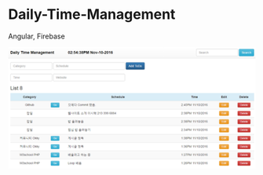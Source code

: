 # Daily-Time-Management
Angular, Firebase

<img src='https://github.com/Treeandsaw/timeManagement/blob/master/ewwe.png'>
